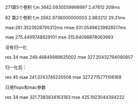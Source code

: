 271第5个卷积 f,m 3642.0930559999997 2.47612 209ms

82 第2个卷积  f,m 2562.9736000000003 2.883212 29.31ms

 



mae:261.3523928795312ms
rmse:331.05498239928517ms



mae 275.4499748829101
mse 315.64098878063993

没有归一化

res 34
mae 249.46849989625002
mse 327.20432794090857

归一化后：

res 45
mae 241.0743745220508
mse 327.2715771106169



只用flops和mac参数

res 34
mae 321.7383834163183
mse 435.1923044394222